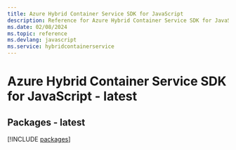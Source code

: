 ```yaml
---
title: Azure Hybrid Container Service SDK for JavaScript
description: Reference for Azure Hybrid Container Service SDK for JavaScript
ms.date: 02/08/2024
ms.topic: reference
ms.devlang: javascript
ms.service: hybridcontainerservice
---
```

# Azure Hybrid Container Service SDK for JavaScript - latest
## Packages - latest
[!INCLUDE [packages](hybrid-container-service-index.md)]